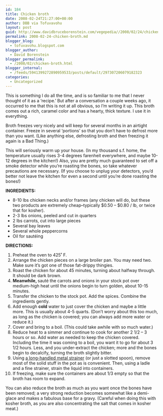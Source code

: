 ```yaml
---
id: 184
title: Chicken broth
date: 2008-02-24T21:27:00+00:00
author: DBB via Tofuvavohu
layout: post
guid: http://www.davidbruceborenstein.com/vegepedia//2008/02/24/chicken-broth/
permalink: 2008-02-24-chicken-broth.md
blogger_blog:
  - tofuvavohu.blogspot.com
blogger_author:
  - David Borenstein
blogger_permalink:
  - /2008/02/chicken-broth.html
blogger_internal:
  - /feeds/5941399272890959533/posts/default/297307206079182323
categories:
  - Uncategorized
---
```

This is something I do all the time, and is so familiar to me that I never thought of it as a &#8216;recipe.&#8217; But after a conversation a couple weeks ago, it occurred to me that this is not at all obvious, so I&#8217;m writing it up. This broth comes out a rich, caramel color and has a hearty, thick texture. I use it in everything.

Broth freezes very nicely and will keep for several months in an airtight container. Freeze in several &#8216;portions&#8217; so that you don&#8217;t have to defrost more than you want. (Like anything else, defrosting broth and then freezing it again is a Bad Thing.)

This will seriously warm up your house. (In my thousand s.f. home, the temperature usually rises 3-4 degrees farenheit everywhere, and maybe 10-12 degrees in the kitchen!) Also, you are pretty much guaranteed to set off a smoke detector while you&#8217;re roasting the bones, so take whatever precautions are necessary. (If you choose to unplug your detectors, you&#8217;d better not leave the kitchen for even a second until you&#8217;re done roasting the bones!)

<span style="font-weight: bold;">INGREDIENTS:<br /></span> 

  * 8-10 lbs chicken necks and/or frames (any chicken will do, but these two products are extremely cheap&#8211;typically $0.50 &#8211; $0.80 / lb, or twice that for kosher).
  * 2-3 lbs onions, peeled and cut in quarters
  * 2 lbs carrots, cut into large pieces
  * Several bay leaves
  * Several whole peppercorns
  * Oil for sautéing

<span style="font-weight: bold;">DIRECTIONS:<br /></span> 

  1. Preheat the oven to 425˚ F.
  2. Arrange the chicken pieces on a large broiler pan. You may need two. Make sure it&#8217;s got one of those fat-drippy thingies.
  3. Roast the chicken for about 45 minutes, turning about halfway through. It should be dark brown.
  4. <span style="font-weight: bold;">Meanwhile, </span>sauté the carrots and onions in your stock pot over medium-high heat until the onions begin to turn golden, about 10-15 minutes.
  5. Transfer the chicken to the stock pot. Add the spices. Combine the ingredients gently.
  6. Add enough <span style="font-weight: bold;">cold</span> water to just cover the chicken and maybe a little more. This is usually about 4-5 quarts. (Don&#8217;t worry about this too much, as long as the chicken is covered; you can always add more water or reduce it.)
  7. Cover and bring to a boil. (This could take awhile with so much water.)
  8. Reduce heat to a simmer and continue to cook for another 2 1/2 &#8211; 3 hours or so. Add water as needed to keep the chicken covered. Including the time it was coming to a boil, you want it to go for about 3 1/2 hours. Less, and you under-extract the chicken; more and the bones begin to decalcify, turning the broth slightly bitter.
  9. Using [a long-handled metal strainer](http://static-p.arttoday.com/thw/thw13/PO/5344_2005020023/010924_0994_13/22912270.thw.jpg?010924_0994_1398_l__p) (or just a slotted spoon), remove most of the solid stuff in the pot as is convenient. Then, using a ladle and a fine strainer, strain the liquid into containers.
 10. If freezing, make sure the containers are about 1/3 empty so that the broth has room to expand.

You can also reduce the broth as much as you want once the bones have been removed; a very strong reduction becomes somewhat like a demi-glace and makes a fabulous base for a gravy. (Careful when doing this with kosher broth, as you are also concentrating the salt that comes in kosher meat.)